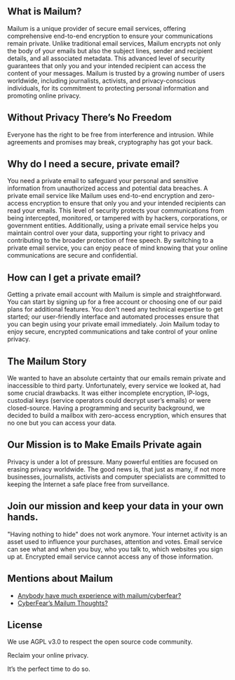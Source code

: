 ## What is Mailum?

Mailum is a unique provider of secure email services, offering comprehensive end-to-end encryption to ensure your communications remain private. Unlike traditional email services, Mailum encrypts not only the body of your emails but also the subject lines, sender and recipient details, and all associated metadata. This advanced level of security guarantees that only you and your intended recipient can access the content of your messages. Mailum is trusted by a growing number of users worldwide, including journalists, activists, and privacy-conscious individuals, for its commitment to protecting personal information and promoting online privacy.

## Without Privacy There’s No Freedom

Everyone has the right to be free from interference and intrusion.
While agreements and promises may break, cryptography has got your back.

## Why do I need a secure, private email?

You need a private email to safeguard your personal and sensitive information from unauthorized access and potential data breaches. A private email service like Mailum uses end-to-end encryption and zero-access encryption to ensure that only you and your intended recipients can read your emails. This level of security protects your communications from being intercepted, monitored, or tampered with by hackers, corporations, or government entities. Additionally, using a private email service helps you maintain control over your data, supporting your right to privacy and contributing to the broader protection of free speech. By switching to a private email service, you can enjoy peace of mind knowing that your online communications are secure and confidential.

## How can I get a private email?

Getting a private email account with Mailum is simple and straightforward. You can start by signing up for a free account or choosing one of our paid plans for additional features. You don't need any technical expertise to get started; our user-friendly interface and automated processes ensure that you can begin using your private email immediately. Join Mailum today to enjoy secure, encrypted communications and take control of your online privacy.

## The Mailum Story

We wanted to have an absolute certainty that our emails remain private and inaccessible to third party. Unfortunately, every service we looked at, had some crucial drawbacks. It was either incomplete encryption, IP-logs, custodial keys (service operators could decrypt user’s emails) or were closed-source.
Having a programming and security background, we decided to build a mailbox with zero-access encryption, which ensures that no one but you can access your data.

## Our Mission is to Make Emails Private again

Privacy is under a lot of pressure. Many powerful entities are focused on erasing privacy worldwide.
The good news is, that just as many, if not more businesses, journalists, activists and computer specialists are committed to keeping the Internet a safe place free from surveillance.

## Join our mission and keep your data in your own hands.

"Having nothing to hide" does not work anymore. Your internet activity is an asset used to influence your purchases, attention and votes. Email service can see what and when you buy, who you talk to, which websites you sign up at. Encrypted email service cannot access any of those information.

## Mentions about Mailum

- [Anybody have much experience with mailum/cyberfear?](https://www.reddit.com/r/emailprivacy/comments/1fi2pgc/anybody_have_much_experience_with_mailumcyberfear/)
- [CyberFear’s Mailum Thoughts?](https://www.reddit.com/r/emailprivacy/comments/1be61kh/cyberfears_mailum_thoughts/)

## License

We use AGPL v3.0 to respect the open source code community.

Reclaim your online privacy.

It’s the perfect time to do so.
